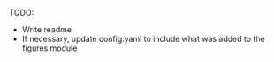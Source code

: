 TODO: 
- Write readme
- If necessary, update config.yaml to include what was added to the figures module
